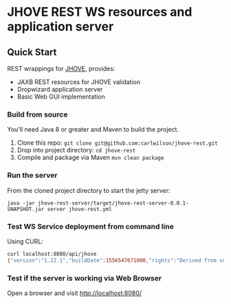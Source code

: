 JHOVE REST WS resources and application server
==============================================

Quick Start
-----------
REST wrappings for [JHOVE](https://jhove.openpreservation.org), provides:

- JAXB REST resources for JHOVE validation
- Dropwizard application server
- Basic Web GUI implementation

### Build from source
You'll need Java 8 or greater and Maven to build the project.

1. Clone this repo: `git clone git@github.com:carlwilson/jhove-rest.git`
2. Drop into project directory: `cd jhove-rest`
3. Compile and package via Maven `mvn clean package`

### Run the server
From the cloned project directory to start the jetty server:

```shell
java -jar jhove-rest-server/target/jhove-rest-server-0.0.1-SNAPSHOT.jar server jhove-rest.yml
```
### Test WS Service deployment from command line
Using CURL:
```bash
curl localhost:8080/api/jhove
{"version":"1.22.1","buildDate":1556547671000,"rights":"Derived from software Copyright 2004-2011 by the President and Fellows of Harvard College. Version 1.7 to 1.11 independently released. Version 1.12 onwards released by Open Preservation Foundation. Released under the GNU Lesser General Public License."}
```

### Test if the server is working via Web Browser
Open a browser and visit [http://localhost:8080/](http://localhost:8080/)
